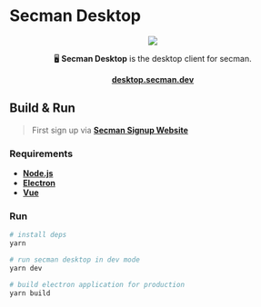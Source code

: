# Secman Desktop

<p align="center">
  <img src="https://assets.secman.dev/apps/desktop/tree.svg" />
</p>

<p align="center">
  🖥️ <strong>Secman Desktop</strong> is the desktop client for secman.
</p>

<p align="center">
  <a href="https://desktop.secman.dev"><strong>desktop.secman.dev</strong></a>
</p>

## Build & Run

> First sign up via [**Secman Signup Website**](https://signup.secman.dev)

### Requirements

- [**Node.js**](https://nodejs.org)
- [**Electron**](https://electron.org)
- [**Vue**](https://vue.org)

### Run

``` bash
# install deps
yarn

# run secman desktop in dev mode
yarn dev

# build electron application for production
yarn build
```
